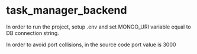 # task_manager_backend

In order to run the project, setup .env and set MONGO_URI variable equal to DB connection string.

In order to avoid port collisions, in the source code port value is 3000

